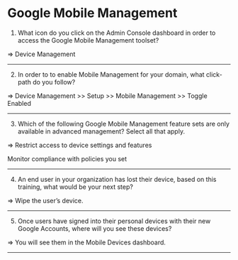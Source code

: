 # Google Mobile Management

1. What icon do you click on the Admin Console dashboard in order to access the Google Mobile Management toolset?

  => Device Management

---

2. In order to to enable Mobile Management for your domain, what click-path do you follow?

  => Device Management >> Setup >> Mobile Management >> Toggle Enabled

---

3. Which of the following Google Mobile Management feature sets are only available in advanced management? Select all that apply.

=>
Restrict access to device settings and features

Monitor compliance with policies you set

---

4. An end user in your organization has lost their device, based on this training, what would be your next step?

=> Wipe the user’s device.

---

5. Once users have signed into their personal devices with their new Google Accounts, where will you see these devices?

=> You will see them in the Mobile Devices dashboard.

---
